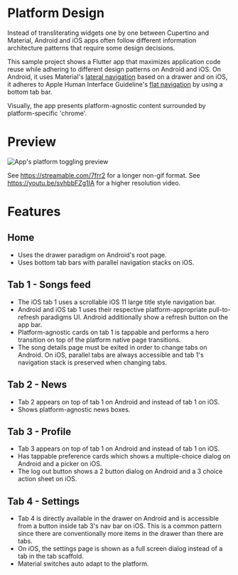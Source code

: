 # Platform Design

Instead of transliterating widgets one by one between Cupertino and Material,
Android and iOS apps often follow different information architecture patterns
that require some design decisions.

This sample project shows a Flutter app that maximizes application code reuse
while adhering to different design patterns on Android and iOS. On
Android, it uses Material's [lateral navigation](https://material.io/design/navigation/understanding-navigation.html#types-of-navigation)
based on a drawer and on iOS, it adheres to Apple Human Interface Guideline's
[flat navigation](https://developer.apple.com/design/human-interface-guidelines/ios/app-architecture/navigation/)
by using a bottom tab bar.

Visually, the app presents platform-agnostic content surrounded by
platform-specific 'chrome'.

# Preview

![App's platform toggling preview](adaptive-overview.gif)

See https://streamable.com/7frr2 for a longer non-gif format.
See https://youtu.be/svhbbFZg1IA for a higher resolution video.

# Features

## Home

* Uses the drawer paradigm on Android's root page.
* Uses bottom tab bars with parallel navigation stacks on iOS.

## Tab 1 - Songs feed

* The iOS tab 1 uses a scrollable iOS 11 large title style navigation bar.
* Android and iOS tab 1 uses their respective platform-appropriate pull-to-refresh
paradigms UI. Android additionally show a refresh button on the app bar.
* Platform-agnostic cards on tab 1 is tappable and performs a hero transition on
top of the platform native page transitions.
* The song details page must be exited in order to change tabs on Android. On
iOS, parallel tabs are always accessible and tab 1's navigation stack is preserved
when changing tabs.

## Tab 2 - News

* Tab 2 appears on top of tab 1 on Android and instead of tab 1 on iOS.
* Shows platform-agnostic news boxes.

## Tab 3 - Profile

* Tab 3 appears on top of tab 1 on Android and instead of tab 1 on iOS.
* Has tappable preference cards which shows a multiple-choice dialog on Android
and a picker on iOS.
* The log out button shows a 2 button dialog on Android and a 3 choice action
sheet on iOS.

## Tab 4 - Settings

* Tab 4 is directly available in the drawer on Android and is accessible from
a button inside tab 3's nav bar on iOS. This is a common pattern since there are
conventionally more items in the drawer than there are tabs.
* On iOS, the settings page is shown as a full screen dialog instead of a tab
in the tab scaffold.
* Material switches auto adapt to the platform.

